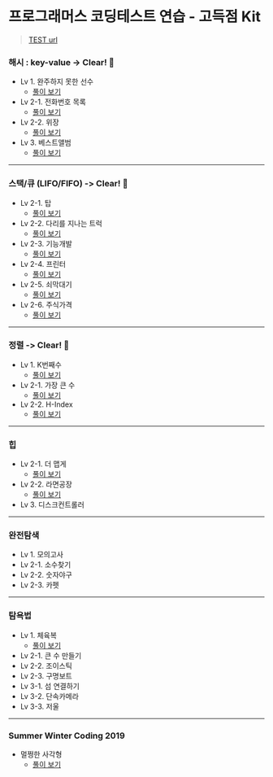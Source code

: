 # 프로그래머스 코딩테스트 연습 - 고득점 Kit

> [TEST url](https://programmers.co.kr/learn/challenges)

### 해시 : key-value -> Clear! :raised_hands:
  - Lv 1. 완주하지 못한 선수
    - [풀이 보기](https://hocheon.tistory.com/27)
  - Lv 2-1. 전화번호 목록
    - [풀이 보기](https://hocheon.tistory.com/28)
  - Lv 2-2. 위장
    - [풀이 보기](https://hocheon.tistory.com/30)
  - Lv 3. 베스트앨범
    - [풀이 보기](https://hocheon.tistory.com/31)

---

### 스택/큐 (LIFO/FIFO) -> Clear! :raised_hands:
  - Lv 2-1. 탑
    - [풀이 보기](https://hocheon.tistory.com/32)
  - Lv 2-2. 다리를 지나는 트럭
    - [풀이 보기](https://hocheon.tistory.com/37)
  - Lv 2-3. 기능개발
    - [풀이 보기](https://hocheon.tistory.com/38)
  - Lv 2-4. 프린터
    - [풀이 보기](https://hocheon.tistory.com/39)
  - Lv 2-5. 쇠막대기
    - [풀이 보기](https://hocheon.tistory.com/49)
  - Lv 2-6. 주식가격
    - [풀이 보기](https://hocheon.tistory.com/50)
    
---

### 정렬 -> Clear! :raised_hands:
  - Lv 1. K번째수
    - [풀이 보기](https://hocheon.tistory.com/47)
  - Lv 2-1. 가장 큰 수
    - [풀이 보기](https://hocheon.tistory.com/48)
  - Lv 2-2. H-Index
    - [풀이 보기](https://hocheon.tistory.com/82)
  
---

### 힙
  - Lv 2-1. 더 맵게
    - [풀이 보기](https://hocheon.tistory.com/71)
  - Lv 2-2. 라면공장
    - [풀이 보기](https://hocheon.tistory.com/74)
  - Lv 3. 디스크컨트롤러

---

### 완전탐색
  - Lv 1. 모의고사
  - Lv 2-1. 소수찾기
  - Lv 2-2. 숫자야구
  - Lv 2-3. 카펫

---

### 탐욕법
  - Lv 1. 체육복
    - [풀이 보기](https://hocheon.tistory.com/83)
  - Lv 2-1. 큰 수 만들기
  - Lv 2-2. 조이스틱
  - Lv 2-3. 구명보트
  - Lv 3-1. 섬 연결하기
  - Lv 3-2. 단속카메라
  - Lv 3-3. 저울

---

### Summer Winter Coding 2019
  - 멀쩡한 사각형
    - [풀이 보기](https://hocheon.tistory.com/93?category=909798)